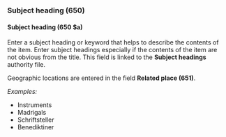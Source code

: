 ### Subject heading (650)

#### Subject heading (650 $a)

Enter a subject heading or keyword that helps to describe the contents of the item. Enter subject headings especially if
the contents of the item are not obvious from the title. This field is linked to the **Subject headings** authority
file.

Geographic locations are entered in the field **Related place (651)**.

_Examples:_

- Instruments
- Madrigals
- Schriftsteller
- Benediktiner
